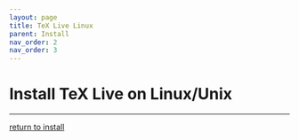 ```yaml
---
layout: page
title: TeX Live Linux
parent: Install
nav_order: 2
nav_order: 3
---
```

# Install TeX Live on Linux/Unix

---

[return to install](../install.md)